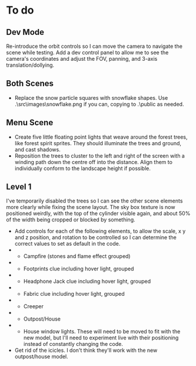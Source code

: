 # To do #
## Dev Mode ##
Re-introduce the orbit controls so I can move the camera to navigate the scene while testing.
Add a dev control panel to allow me to see the camera's coordinates and adjust the FOV, panning, and 3-axis translation/dollying.

## Both Scenes ##
- Replace the snow particle squares with snowflake shapes. Use .\src\images\snowflake.png if you can, copying to .\public as needed.

## Menu Scene ##
- Create five little floating point lights that weave around the forest trees, like forest spirit sprites. They should illuminate the trees and ground, and cast shadows.
- Reposition the trees to cluster to the left and right of the screen with a winding path down the centre off into the distance. Align them to individually conform to the landscape height if possible.

## Level 1 ##
I've temporarily disabled the trees so I can see the other scene elements more clearly while fixing the scene layout. The sky box texture is now positioned weirdly, with the top of the cylinder visible again, and about 50% of the width being cropped or blocked by something.
- Add controls for each of the following elements, to allow the scale, x y and z position, and rotation to be controlled so I can determine the correct values to set as default in the code.
- - Campfire (stones and flame effect grouped)
- - Footprints clue including hover light, grouped
- - Headphone Jack clue including hover light, grouped
- - Fabric clue including hover light, grouped
- - Creeper
- - Outpost/House
- - House window lights. These will need to be moved to fit with the new model, but I'll need to experiment live with their positioning instead of constantly changing the code.
- Get rid of the icicles. I don't think they'll work with the new outpost/house model.